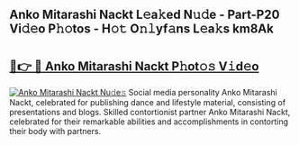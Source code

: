 ## Anko Mitarashi Nackt L𝚎a𝚔ed N𝚞𝚍e - Part-P20 Vi𝚍𝚎o P𝚑𝚘tos - H𝚘𝚝 O𝚗𝚕yf𝚊ns L𝚎a𝚔s km8Ak

# <h2><a href="http://kf63z6.oniu.top/?m=Anko+Mitarashi+Nackt">🔗👉 🔴 Anko Mitarashi Nackt P𝚑ot𝚘𝚜 V𝚒d𝚎o</a></h2>

[![Anko Mitarashi Nackt Nu𝚍e𝚜](https://i.imgur.com/0qMVB7G.gif)](http://kf63z6.oniu.top/?m=Anko+Mitarashi+Nackt)
Social media personality Anko Mitarashi Nackt, celebrated for publishing dance and lifestyle material, consisting of presentations and blogs. Skilled contortionist partner Anko Mitarashi Nackt, celebrated for their remarkable abilities and accomplishments in contorting their body with partners.  
